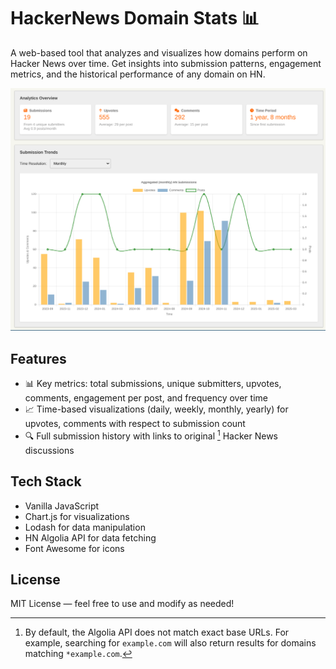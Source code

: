 # HackerNews Domain Stats 📊

A web-based tool that analyzes and visualizes how domains perform on Hacker News over time. Get insights into submission patterns, engagement metrics, and the historical performance of any domain on HN.

![Domain Analysis Overview](overview.png)

## Features

- 📊 Key metrics: total submissions, unique submitters, upvotes, comments, engagement per post, and frequency over time
- 📈 Time-based visualizations (daily, weekly, monthly, yearly) for upvotes, comments with respect to submission count
- 🔍 Full submission history with links to original [^original] Hacker News discussions

[^original]: By default, the Algolia API does not match exact base URLs. For example, searching for `example.com` will also return results for domains matching `*example.com`.

## Tech Stack

* Vanilla JavaScript
* Chart.js for visualizations
* Lodash for data manipulation
* HN Algolia API for data fetching
* Font Awesome for icons

## License

MIT License — feel free to use and modify as needed!
